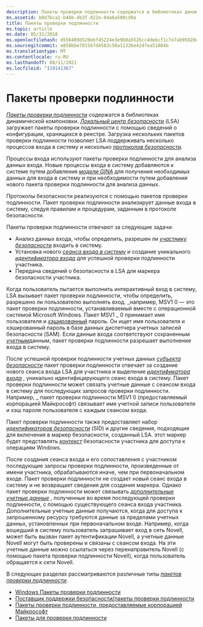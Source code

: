 ```yaml
---
description: Пакеты проверки подлинности содержатся в библиотеках динамической компоновки.
ms.assetid: b0d7bca1-b4bb-4b3f-822e-04a6a500cd9a
title: Пакеты проверки подлинности
ms.topic: article
ms.date: 05/31/2018
ms.openlocfilehash: d556489d520ebf45224e3e9b8a5526cc4debcf1c7e7ab95028ecd9e35a6de217
ms.sourcegitcommit: e858bbe701567d4583c50a11326e42d7ea51804b
ms.translationtype: MT
ms.contentlocale: ru-RU
ms.lasthandoff: 08/11/2021
ms.locfileid: "119141367"
---
```

# <a name="authentication-packages"></a>Пакеты проверки подлинности

[*Пакеты проверки подлинности*](/windows/desktop/SecGloss/a-gly) содержатся в библиотеках динамической компоновки. [*Локальный центр безопасности*](/windows/desktop/SecGloss/l-gly) (LSA) загружает пакеты проверки подлинности с помощью сведений о конфигурации, хранящихся в реестре. Загрузка нескольких пакетов проверки подлинности позволяет LSA поддерживать несколько процессов входа в систему и несколько [*протоколов безопасности*](/windows/desktop/SecGloss/s-gly).

Процессы входа используют пакеты проверки подлинности для анализа данных входа. Новые процессы входа в систему добавляются к системе путем добавления [*модели GINA*](/windows/desktop/SecGloss/g-gly) для получения необходимых данных для входа в систему и при необходимости путем добавления нового пакета проверки подлинности для анализа данных.

Протоколы безопасности реализуются с помощью пакетов проверки подлинности. Пакет проверки подлинности анализирует данные входа в систему, следуя правилам и процедурам, заданным в протоколе безопасности.

Пакеты проверки подлинности отвечают за следующие задачи:

-   Анализ данных входа, чтобы определить, разрешен ли [*участнику безопасности*](/windows/desktop/SecGloss/s-gly) входить в систему.
-   Установка нового [*сеанса входа в систему*](/windows/desktop/SecGloss/l-gly) и создание уникального [*идентификатора входа*](/windows/desktop/SecGloss/l-gly) для успешной проверки подлинности участника.
-   Передача сведений о безопасности в LSA для маркера безопасности участника.

Когда пользователь пытается выполнить интерактивный вход в систему, LSA вызывает пакет проверки подлинности, чтобы определить, разрешено ли пользователю выполнять вход. \_например, MSV1 0 — это пакет проверки подлинности, устанавливаемый вместе с операционной системой Microsoft Windows. Пакет MSV1 \_ 0 принимает имя пользователя и [*хэшированный*](/windows/desktop/SecGloss/h-gly) пароль. Он ищет имя пользователя и хэшированный пароль в базе данных диспетчера учетных записей безопасности (SAM). Если данные входа соответствуют сохраненным [*учетным*](/windows/desktop/SecGloss/c-gly)данным, пакет проверки подлинности разрешает выполнение входа в систему.

После успешной проверки подлинности учетных данных [*субъекта безопасности*](/windows/desktop/SecGloss/s-gly) пакет проверки подлинности отвечает за создание нового сеанса входа LSA для участника и выделение [*идентификатора входа*](/windows/desktop/SecGloss/l-gly) , уникально идентифицирующего сеанс входа в систему. Пакет проверки подлинности может связать учетные данные с сеансом входа в систему для последующих запросов проверки подлинности. Например, \_ пакет проверки подлинности MSV1 0 (предоставляемый корпорацией Майкрософт) связывает имя учетной записи пользователя и хэш пароля пользователя с каждым сеансом входа.

Пакет проверки подлинности также предоставляет набор [*идентификаторов безопасности*](/windows/desktop/SecGloss/s-gly) (SID) и другие сведения, подходящие для включения в маркер безопасности, созданный LSA. этот маркер будет представлять [*контекст*](/windows/desktop/SecGloss/c-gly) безопасности участника для доступа к операциям Windows.

После создания сеанса входа и его сопоставления с участником последующие запросы проверки подлинности, произведенные от имени участника, обрабатываются иначе, чем при первоначальном входе. Пакет проверки подлинности не создает новый сеанс входа в систему и не возвращает сведения для создания маркера. Однако пакет проверки подлинности может связывать [*дополнительные учетные данные*](/windows/desktop/SecGloss/s-gly) , полученные во время последующей проверки подлинности, с помощью существующего сеанса входа участника. Дополнительные учетные данные получаются, когда для доступа к запрошенному ресурсу требуются данные за пределами учетных данных, установленных при первоначальном входе. Например, когда вошедший в систему пользователь запрашивает вход в сеть Novell, может быть вызван пакет аутентификации Novell, а учетные данные Novell могут быть проверены и связаны с сеансом входа. На эти учетные данные можно ссылаться через перенаправитель Novell (с помощью пакета проверки подлинности Novell), когда пользователь обращается к сети Novell.

В следующих разделах рассматриваются различные типы [*пакетов проверки подлинности*](/windows/desktop/SecGloss/a-gly).

-   [Windows Пакеты проверки подлинности](windows-authentication-packages.md)
-   [Поставщик поддержки безопасности/пакеты проверки подлинности](security-support-provider-authentication-packages.md)
-   [Пакеты проверки подлинности, предоставляемые корпорацией Майкрософт](authentication-packages-provided-by-microsoft.md)
-   [Пакеты для проверки подлинности](subauthentication-packages.md)

 

 
